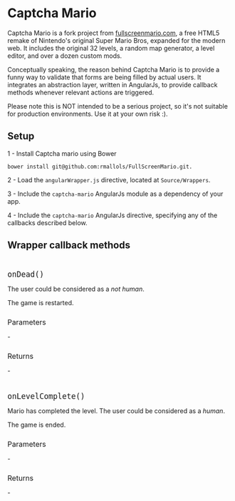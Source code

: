 <style type="text/css">
	table {
		width: 100%;
	}
	
	.method {
		margin-top: 25px;
		font-size: 20px;
		display: inline-block;
	}
	
	.method-section {
		margin-top: 25px;
		font-size: 16px;
		display: block;
	}

	.var-type {
  		color: #fff;
		padding: 1px 5px 2px 5px;
		border-radius: 3px;
	}
	
	.var-type-object {
  		background-color: #aaa;
	}
	
	.var-type-boolean {
		background-color: #bbbb00;
	}
	
	.var-type-string {
 		background-color: #00aaef;
	}
	
	.var-type-all {
		background-color: #dd0000;
	}
</style>

# Captcha Mario

Captcha Mario is a fork project from [fullscreenmario.com](http://www.fullscreenmario.com), a free HTML5 remake of Nintendo's original Super Mario Bros, expanded for the modern web. It includes the original 32 levels, a random map generator, a level editor, and over a dozen custom mods.

Conceptually speaking, the reason behind Captcha Mario is to provide a funny way to validate that forms are being filled by actual users. It integrates an abstraction layer, written in AngularJs, to provide callback methods whenever relevant actions are triggered.

Please note this is NOT intended to be a serious project, so it's not suitable for production environments. Use it at your own risk :).

## Setup

1 - Install Captcha mario using Bower

    bower install git@github.com:rmallols/FullScreenMario.git.
	
2 - Load the ```angularWrapper.js``` directive, located at ```Source/Wrappers```.

3 - Include the ```captcha-mario``` AngularJs module as a dependency of your app.

4 - Include the ```captcha-mario``` AngularJs directive, specifying any of the callbacks described below.

## Wrapper callback methods

<label class="method">`onDead()`</label>

The user could be considered as a *not human*. 

The game is restarted.

<label class="method-section">Parameters</label>

\-

<span class="method-section">Returns</span>

\-

<label class="method">`onLevelComplete()`</label>

Mario has completed the level. The user could be considered as a *human*.

The game is ended.

<label class="method-section">Parameters</label>

\-

<span class="method-section">Returns</span>

\-